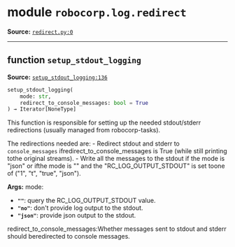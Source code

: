<!-- markdownlint-disable -->

# module `robocorp.log.redirect`

**Source:** [`redirect.py:0`](https://github.com/robocorp/robo/tree/master/log/src/robocorp/log/redirect.py#L0)

______________________________________________________________________

## function `setup_stdout_logging`

**Source:** [`setup_stdout_logging:136`](https://github.com/robocorp/robo/tree/master/log/robocorp/log/redirect/setup_stdout_logging#L136)

```python
setup_stdout_logging(
    mode: str,
    redirect_to_console_messages: bool = True
) → Iterator[NoneType]
```

This function is responsible for setting up the needed stdout/stderr redirections (usually managed from robocorp-tasks).

The redirections needed are:
\- Redirect stdout and stderr to `console_messages` ifredirect_to_console_messages is True (while still printing tothe original streams).
\- Write all the messages to the stdout if the mode is "json" or ifthe mode is "" and the "RC_LOG_OUTPUT_STDOUT" is set toone of ("1", "t", "true", "json").

**Args:**
mode:

- <b>`""`</b>:  query the RC_LOG_OUTPUT_STDOUT value.
- <b>`"no"`</b>:  don't provide log output to the stdout.
- <b>`"json"`</b>:  provide json output to the stdout.

redirect_to_console_messages:Whether messages sent to stdout and stderr should beredirected to console messages.
